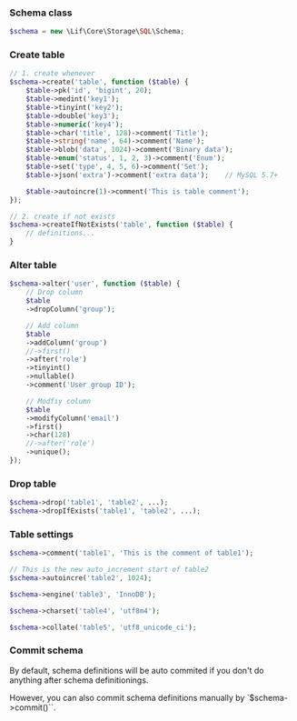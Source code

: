 ### Schema class

``` php
$schema = new \Lif\Core\Storage\SQL\Schema;
```

### Create table

``` php
// 1. create whenever
$schema->create('table', function ($table) {
    $table->pk('id', 'bigint', 20);
    $table->medint('key1');
    $table->tinyint('key2');
    $table->double('key3');
    $table->numeric('key4');
    $table->char('title', 128)->comment('Title');
    $table->string('name', 64)->comment('Name');
    $table->blob('data', 1024)->comment('Binary data');
    $table->enum('status', 1, 2, 3)->comment('Enum');
    $table->set('type', 4, 5, 6)->comment('Set');
    $table->json('extra')->comment('extra data');    // MySQL 5.7+

    $table->autoincre(1)->comment('This is table comment');
});

// 2. create if not exists
$schema->createIfNotExists('table', function ($table) {
    // definitions...
}
```

### Alter table

``` php
$schema->alter('user', function ($table) {
    // Drop column
    $table
    ->dropColumn('group');

    // Add column
    $table
    ->addColumn('group')
    //->first()
    ->after('role')
    ->tinyint()
    ->nullable()
    ->comment('User group ID');

    // Modfiy column
    $table
    ->modifyColumn('email')
    ->first()
    ->char(128)
    //->after('role')
    ->unique();
});
```

### Drop table

``` php
$schema->drop('table1', 'table2', ...);
$schema->dropIfExists('table1', 'table2', ...);
```

### Table settings
``` php
$schema->comment('table1', 'This is the comment of table1');

// This is the new auto_increment start of table2
$schema->autoincre('table2', 1024);

$schema->engine('table3', 'InnoDB');

$schema->charset('table4', 'utf8m4');

$schema->collate('table5', 'utf8_unicode_ci');
```

### Commit schema

By default, schema definitions will be auto commited if you don't do anything after schema definitionings.

However, you can also commit schema definitions manually by `$schema->commit()``.
